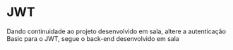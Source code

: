 # JWT
Dando continuidade ao projeto desenvolvido em sala, altere a autenticação Basic para o JWT, segue o back-end desenvolvido em sala
